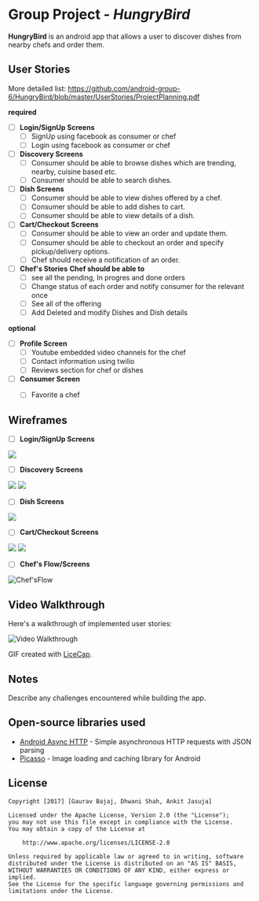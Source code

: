 # Group Project - *HungryBird*

**HungryBird** is an android app that allows a user to discover dishes from nearby chefs and order them.

## User Stories

More detailed list: https://github.com/android-group-6/HungryBird/blob/master/UserStories/ProjectPlanning.pdf

**required**

- [ ] **Login/SignUp Screens**
  - [ ] SignUp using facebook as consumer or chef
  - [ ] Login using facebook as consumer or chef
- [ ] **Discovery Screens**
  - [ ] Consumer should be able to browse dishes which are trending, nearby, cuisine based etc.
  - [ ] Consumer should be able to search dishes.
- [ ] **Dish Screens**
  - [ ] Consumer should be able to view dishes offered by a chef.
  - [ ] Consumer should be able to add dishes to cart.
  - [ ] Consumer should be able to view details of a dish.
- [ ] **Cart/Checkout Screens**
  - [ ] Consumer should be able to view an order and update them.
  - [ ] Consumer should be able to checkout an order and specify pickup/delivery options.
  - [ ] Chef should receive a notification of an order.
- [ ] **Chef's Stories**
     **Chef should be able to**
  - [ ] see all the pending, In progres and done orders
  - [ ] Change status of each order and notify consumer for the relevant once
  - [ ] See all of the offering
  - [ ] Add Deleted and modify Dishes and Dish details 
 
**optional**
- [ ] **Profile Screen**
  - [ ] Youtube embedded video channels for the chef
  - [ ] Contact information using twilio
  - [ ] Reviews section for chef or dishes
- [ ] **Consumer Screen**
  - [ ] Favorite a chef


## Wireframes
- [ ] **Login/SignUp Screens**

![](./wireframes/login-signup-screens.jpg)

- [ ] **Discovery Screens**

![](./wireframes/discovery-screens.jpg)
![](./wireframes/balsamiq-discovery.png)

- [ ] **Dish Screens**

![](./wireframes/dish-screens.jpg)

- [ ] **Cart/Checkout Screens**

![](./wireframes/cart-checkout-screens.jpg)
![](./wireframes/StripeCheckout.PNG)
- [ ] **Chef's Flow/Screens**


![Chef'sFlow](https://cloud.githubusercontent.com/assets/1209826/24614267/9b3ab9bc-183f-11e7-8047-8629882ddd2b.png)

## Video Walkthrough

Here's a walkthrough of implemented user stories:

<img src='http://i.imgur.com/link/to/your/gif/file.gif' title='Video Walkthrough' width='' alt='Video Walkthrough' />

GIF created with [LiceCap](http://www.cockos.com/licecap/).

## Notes

Describe any challenges encountered while building the app.

## Open-source libraries used

- [Android Async HTTP](https://github.com/loopj/android-async-http) - Simple asynchronous HTTP requests with JSON parsing
- [Picasso](http://square.github.io/picasso/) - Image loading and caching library for Android

## License

    Copyright [2017] [Gaurav Bajaj, Dhwani Shah, Ankit Jasuja]

    Licensed under the Apache License, Version 2.0 (the "License");
    you may not use this file except in compliance with the License.
    You may obtain a copy of the License at

        http://www.apache.org/licenses/LICENSE-2.0

    Unless required by applicable law or agreed to in writing, software
    distributed under the License is distributed on an "AS IS" BASIS,
    WITHOUT WARRANTIES OR CONDITIONS OF ANY KIND, either express or implied.
    See the License for the specific language governing permissions and
    limitations under the License.
